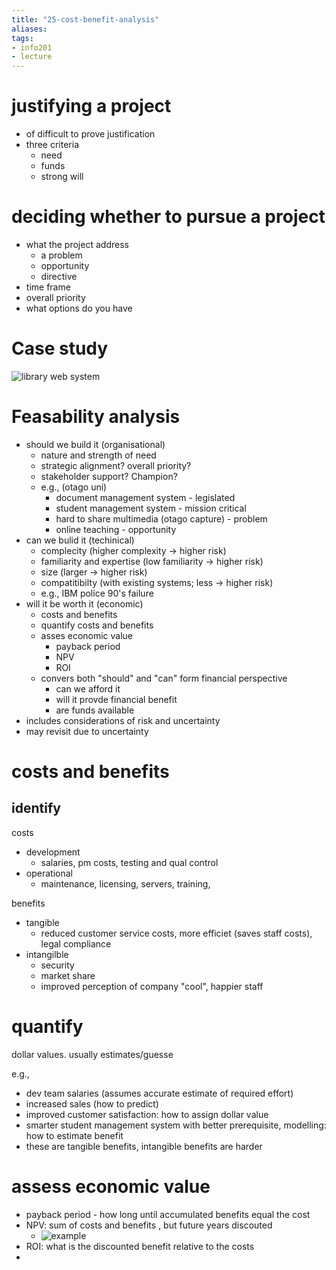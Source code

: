 ```yaml
---
title: "25-cost-benefit-analysis"
aliases: 
tags: 
- info201
- lecture
---
```


# justifying a project
- of difficult to prove justification
- three criteria
	- need
	- funds
	- strong will

# deciding whether to pursue a project
- what the project address
	- a problem
	- opportunity
	- directive
- time frame
- overall priority
- what options do you have

# Case study
![library web system](https://i.imgur.com/KXOOiQ9.png)

# Feasability analysis
- should we build it (organisational)
	- nature and strength of need
	- strategic alignment? overall priority?
	- stakeholder support? Champion?
	- e.g., (otago uni)
		- document management system - legislated
		- student management system - mission critical
		- hard to share multimedia (otago capture) - problem
		- online teaching - opportunity
- can we bulid it (techinical)
	- complecity (higher complexity -> higher risk)
	- familiarity and expertise (low familiarity -> higher risk)
	- size (larger -> higher risk)
	- compatitibilty (with existing systems; less -> higher risk)
	- e.g., IBM police 90's failure
- will it be worth it (economic)
	- costs and benefits
	- quantify costs and benefits
	- asses economic value
		- payback period
		- NPV
		- ROI
	- convers both "should" and "can" form financial perspective
		- can we afford it
		- will it provde financial benefit
		- are funds available
- includes considerations of risk and uncertainty
- may revisit due to uncertainty

# costs and benefits
## identify
costs
- development
	- salaries, pm costs, testing and qual control
- operational
	- maintenance, licensing, servers, training, 

benefits
- tangible
	- reduced customer service costs, more efficiet (saves staff costs), legal compliance
- intangilble
	- security
	- market share
	- improved perception of company "cool", happier staff

# quantify
dollar values. usually estimates/guesse

e.g.,
- dev team salaries (assumes accurate estimate of required effort)
- increased sales (how to predict)
- improved customer satisfaction: how to assign dollar value
- smarter student management system with better prerequisite, modelling: how to estimate benefit
- these are tangible benefits, intangible benefits are harder

# assess economic value
- payback period - how long until accumulated benefits equal the cost  
- NPV: sum of costs and benefits , but future years discouted
	- ![example](https://i.imgur.com/W6lhzKb.png)
- ROI: what is the discounted benefit relative to the costs
- 



